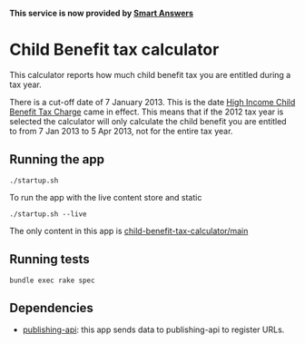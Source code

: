 **This service is now provided by [Smart Answers](https://github.com/alphagov/smart-answers)**

Child Benefit tax calculator
===========

This calculator reports how much child benefit tax you are entitled during a tax year.

There is a cut-off date of 7 January 2013. This is the date [High Income Child Benefit Tax Charge](https://www.gov.uk/child-benefit-tax-charge/overview) came in effect.
This means that if the 2012 tax year is selected the calculator will only calculate the child benefit you are entitled to from 7 Jan 2013 to 5 Apr 2013, not for the entire tax year.


## Running the app

```
./startup.sh
```

To run the app with the live content store and static

```
./startup.sh --live
```

The only content in this app is [child-benefit-tax-calculator/main](http://calculators.dev.gov.uk/child-benefit-tax-calculator/main)

## Running tests

```
bundle exec rake spec
```

## Dependencies

- [publishing-api](https://github.com/alphagov/publishing-api): this app sends
  data to publishing-api to register URLs.
